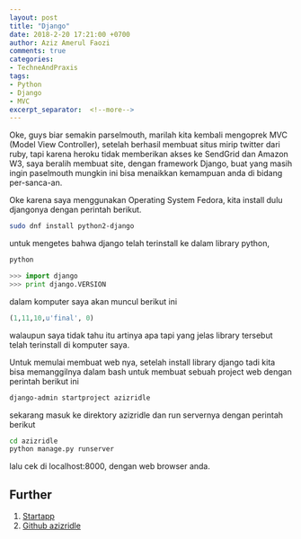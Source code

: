 ```yaml
---
layout: post
title: "Django"
date: 2018-2-20 17:21:00 +0700
author: Aziz Amerul Faozi
comments: true
categories: 
- TechneAndPraxis
tags:
- Python
- Django
- MVC
excerpt_separator:  <!--more-->
---
```


Oke, guys biar semakin parselmouth, marilah kita kembali mengoprek MVC (Model View Controller), setelah berhasil membuat situs mirip twitter dari ruby, tapi karena heroku tidak memberikan akses ke SendGrid dan Amazon W3, saya beralih membuat site, dengan framework Django, buat yang masih ingin paselmouth mungkin ini bisa menaikkan kemampuan anda di bidang per-sanca-an.

Oke karena saya menggunakan Operating System Fedora, kita install dulu djangonya dengan perintah berikut.

```bash
sudo dnf install python2-django
```
untuk mengetes bahwa django telah terinstall ke dalam library python, 

```python
python

>>> import django
>>> print django.VERSION
```
dalam komputer saya akan muncul berikut ini

```python
(1,11,10,u'final', 0)
```
walaupun saya tidak tahu itu artinya apa tapi yang jelas library tersebut telah terinstall di komputer saya.

Untuk memulai membuat web nya, setelah install library django tadi kita bisa memanggilnya dalam bash untuk membuat sebuah project web dengan perintah berikut ini

```bash
django-admin startproject azizridle
```
sekarang masuk ke direktory azizridle dan run servernya dengan perintah berikut

```bash
cd azizridle
python manage.py runserver
```
lalu cek di localhost:8000, dengan web browser anda.


## Further 
1. [Startapp](http:/techneandpraxis/2018/02/21/Startapp.html)
2. [Github azizridle](https://github.com/faoziaziz/azizridle)

